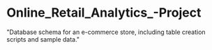 # Online_Retail_Analytics_-Project
"Database schema for an e-commerce store, including table creation scripts and sample data."

